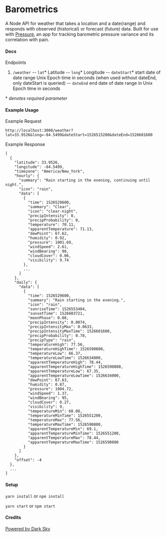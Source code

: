 # Barometrics

A Node API for weather that takes a location and a date(range) and responds with observed (historical) or forecast (future) data. Built for use with [Pressure](https://github.com/gareys/pressure), an app for tracking barometric pressure variance and its correlation with pain.

#### Docs

Endpoints

1. `/weather`
-- `lat`* Latitude
-- `long`* Longitude
-- `dateStart`* start date of date range Unix Epoch time in seconds (when used without dateEnd, only dateStart is queried)
-- `dateEnd` end date of date range in Unix Epoch time in seconds

\* *denotes required parameter*

#### Example Usage

Example Request

`http://localhost:3000/weather?lat=33.9526&long=-84.5499&dateStart=1526515200&dateEnd=1526601600`

Example Response

```
[
  {
    "latitude": 33.9526,
    "longitude": -84.5499,
    "timezone": "America/New_York",
    "hourly": {
      "summary": "Rain starting in the evening, continuing until night.",
      "icon": "rain",
      "data": [
        {
          "time": 1526529600,
          "summary": "Clear",
          "icon": "clear-night",
          "precipIntensity": 0,
          "precipProbability": 0,
          "temperature": 70.11,
          "apparentTemperature": 71.13,
          "dewPoint": 67.62,
          "humidity": 0.92,
          "pressure": 1001.69,
          "windSpeed": 2.61,
          "windBearing": 98,
          "cloudCover": 0.06,
          "visibility": 9.74
        },
        ...
      ]
    },
    "daily": {
      "data": [
        {
          "time": 1526529600,
          "summary": "Rain starting in the evening.",
          "icon": "rain",
          "sunriseTime": 1526553404,
          "sunsetTime": 1526603721,
          "moonPhase": 0.08,
          "precipIntensity": 0.0074,
          "precipIntensityMax": 0.0633,
          "precipIntensityMaxTime": 1526601600,
          "precipProbability": 0.78,
          "precipType": "rain",
          "temperatureHigh": 77.56,
          "temperatureHighTime": 1526590800,
          "temperatureLow": 66.37,
          "temperatureLowTime": 1526634000,
          "apparentTemperatureHigh": 78.44,
          "apparentTemperatureHighTime": 1526590800,
          "apparentTemperatureLow": 67.35,
          "apparentTemperatureLowTime": 1526634000,
          "dewPoint": 67.63,
          "humidity": 0.87,
          "pressure": 1004.72,
          "windSpeed": 1.37,
          "windBearing": 95,
          "cloudCover": 0.27,
          "visibility": 9,
          "temperatureMin": 68.08,
          "temperatureMinTime": 1526551200,
          "temperatureMax": 77.56,
          "temperatureMaxTime": 1526590800,
          "apparentTemperatureMin": 69.1,
          "apparentTemperatureMinTime": 1526551200,
          "apparentTemperatureMax": 78.44,
          "apparentTemperatureMaxTime": 1526590800
        }
      ]
    },
    "offset": -4
  },
  ...
]
```

#### Setup

`yarn install` or `npm install`

`yarn start` or `npm start`

#### Credits

[Powered by Dark Sky](https://darksky.net/poweredby/)